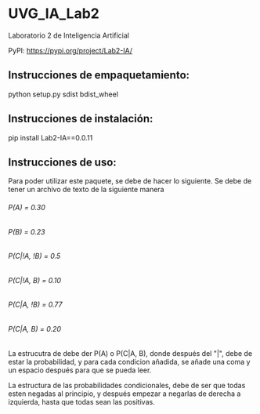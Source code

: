 # UVG_IA_Lab2
Laboratorio 2 de Inteligencia Artificial

PyPI: https://pypi.org/project/Lab2-IA/

## Instrucciones de empaquetamiento:
python setup.py sdist bdist_wheel

## Instrucciones de instalación:
pip install Lab2-IA==0.0.11

## Instrucciones de uso:
Para poder utilizar este paquete, se debe de hacer lo siguiente. Se debe de tener un archivo de texto de la siguiente manera
###### P(A) = 0.30
###### P(B) = 0.23
###### P(C|!A, !B) = 0.5
###### P(C|!A, B) = 0.10
###### P(C|A, !B) = 0.77
###### P(C|A, B) = 0.20

La estrucutra de debe der P(A) o P(C|A, B), donde después del "|", debe de estar la probabilidad, y para cada condicion añadida, se añade una coma y un espacio después para que se pueda leer. 

La estructura de las probabilidades condicionales, debe de ser que todas esten negadas al principio, y después empezar a negarlas de derecha a izquierda, hasta que todas sean las positivas.

